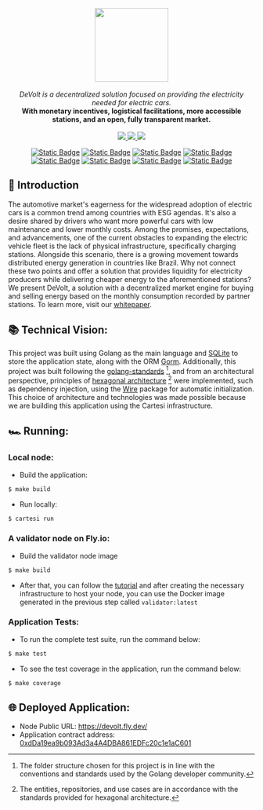 
<div align="center">
<img src="https://github.com/Mugen-Builders/.github/assets/153661799/7ed08d4c-89f4-4bde-a635-0b332affbd5d" width="150" height="150">
</div>
<br>
<div align="center">
<i>DeVolt is a decentralized solution focused on providing the electricity needed for electric cars.</i>
</div>
<div align="center">
<b>With monetary incentives, logistical facilitations, more accessible stations, and an open, fully transparent market.</b>
</div>
<br>
<div align="center">
</a> <a href="https://mugen-builders.github.io/devolt/">
<img src="https://img.shields.io/badge/devolt-Website-85EA51"/> </a>
<a href="https://x.com/ddevolt/">
<img src="https://img.shields.io/twitter/follow/ddevolt?style=social"/>
</a> <a href="https://mugen-builders.github.io/devolt/">
<img src="https://img.shields.io/badge/docs-Website-yellow"/> </a>

<a href="https://docs.cartesi.io/cartesi-rollups/">![Static Badge](https://img.shields.io/badge/cartesi-1.3.0-5bd1d7)</a>
<a href="https://docs.cartesi.io/cartesi-rollups/1.3/quickstart/">![Static Badge](https://img.shields.io/badge/cartesi--cli-0.15.0-5bd1d7)</a>
<a href="https://pkg.go.dev/github.com/calindra/nonodo">![Static Badge](https://img.shields.io/badge/nonodo-1.1.1-blue)</a>
<a href="https://pkg.go.dev/github.com/gligneul/rollmelette">![Static Badge](https://img.shields.io/badge/rollmelette-0.1.1-yellow)</a>
<a href="https://book.getfoundry.sh/getting-started/installation">![Static Badge](https://img.shields.io/badge/foundry-0.2.0-red)</a>
<a href="https://pkg.go.dev/gorm.io/driver/sqlite@v1.5.6">![Static Badge](https://img.shields.io/badge/sqlite-1.5.6-blue)</a>
<a href="https://pkg.go.dev/gorm.io/gorm@v1.25.10">![Static Badge](https://img.shields.io/badge/gorm-1.25.10-blue)</a>
<a href="https://pkg.go.dev/github.com/google/wire@v0.6.0">![Static Badge](https://img.shields.io/badge/wire-0.6.0-blue)</a>
</div>

## 🔋 Introduction

The automotive market's eagerness for the widespread adoption of electric cars is a common trend among countries with ESG agendas. It's also a desire shared by drivers who want more powerful cars with low maintenance and lower monthly costs. Among the promises, expectations, and advancements, one of the current obstacles to expanding the electric vehicle fleet is the lack of physical infrastructure, specifically charging stations. Alongside this scenario, there is a growing movement towards distributed energy generation in countries like Brazil. Why not connect these two points and offer a solution that provides liquidity for electricity producers while delivering cheaper energy to the aforementioned stations? We present DeVolt, a solution with a decentralized market engine for buying and selling energy based on the monthly consumption recorded by partner stations. To learn more, visit our [whitepaper](https://mugen-builders.github.io/devolt/).

## 📚 Technical Vision:
This project was built using Golang as the main language and [SQLite](https://www.sqlite.org/) to store the application state, along with the ORM [Gorm](https://gorm.io/). Additionally, this project was built following the [golang-standards](https://github.com/golang-standards/project-layout) [^1], and from an architectural perspective, principles of [hexagonal architecture](https://netflixtechblog.com/ready-for-changes-with-hexagonal-architecture-b315ec967749) [^2] were implemented, such as dependency injection, using the [Wire](https://github.com/google/wire) package for automatic initialization. This choice of architecture and technologies was made possible because we are building this application using the Cartesi infrastructure.

## 🏎️ Running:
### Local node:
- Build the application:

```bash
$ make build
```

- Run locally:

```bash
$ cartesi run
```

### A validator node on Fly.io:
- Build the validator node image
```bash
$ make build
```
- After that, you can follow the [tutorial](https://docs.cartesi.io/cartesi-rollups/1.3/deployment/self-hosted/#hosting-on-flyio) and after creating the necessary infrastructure to host your node, you can use the Docker image generated in the previous step called `validator:latest`

### Application Tests:
- To run the complete test suite, run the command below:

```bash
$ make test
```

- To see the test coverage in the application, run the command below:
```bash
$ make coverage
```

## 🌐 Deployed Application:
- Node Public URL: https://devolt.fly.dev/
- Application contract address: [0xdDa19ea9b093Ad3a4A4DBA861EDFc20c1e1aC601](https://sepolia.arbiscan.io/address/0xdda19ea9b093ad3a4a4dba861edfc20c1e1ac601)

[^1]: The folder structure chosen for this project is in line with the conventions and standards used by the Golang developer community.

[^2]: The entities, repositories, and use cases are in accordance with the standards provided for hexagonal architecture.
